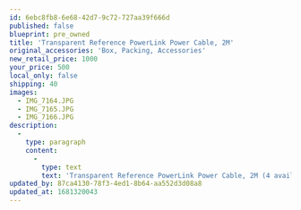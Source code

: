 ```yaml
---
id: 6ebc8fb8-6e68-42d7-9c72-727aa39f666d
published: false
blueprint: pre_owned
title: 'Transparent Reference PowerLink Power Cable, 2M'
original_accessories: 'Box, Packing, Accessories'
new_retail_price: 1000
your_price: 500
local_only: false
shipping: 40
images:
  - IMG_7164.JPG
  - IMG_7165.JPG
  - IMG_7166.JPG
description:
  -
    type: paragraph
    content:
      -
        type: text
        text: 'Transparent Reference PowerLink Power Cable, 2M (4 available). Cables are in excellent condition with original boxes and packing and sold as new for $1,000.00'
updated_by: 87ca4130-78f3-4ed1-8b64-aa552d3d08a8
updated_at: 1681320043
---
```

